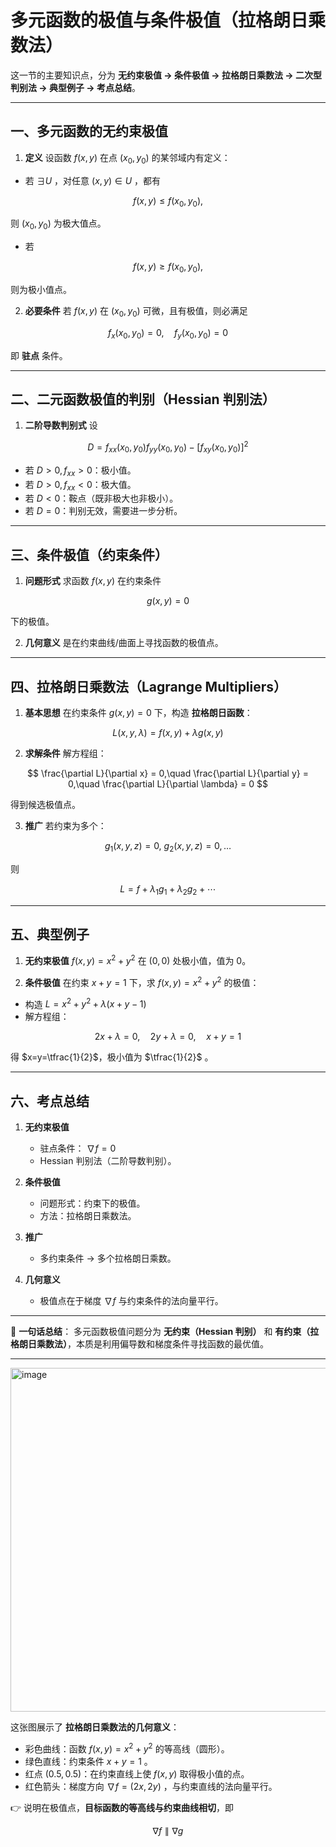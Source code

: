 # 多元函数的极值与条件极值（拉格朗日乘数法）
这一节的主要知识点，分为 **无约束极值 → 条件极值 → 拉格朗日乘数法 → 二次型判别法 → 典型例子 → 考点总结**。

---

## 一、多元函数的无约束极值

1. **定义**
   设函数 $f(x,y)$ 在点 $(x_0,y_0)$ 的某邻域内有定义：

* 若 $\exists U$ ，对任意 $(x,y)\in U$ ，都有

$$
f(x,y)\le f(x_0,y_0),
$$

  则 $(x_0,y_0)$ 为极大值点。
* 若

$$
f(x,y)\ge f(x_0,y_0),
$$

  则为极小值点。

2. **必要条件**
   若 $f(x,y)$ 在 $(x_0,y_0)$ 可微，且有极值，则必满足

$$
f_x(x_0,y_0) = 0, \quad f_y(x_0,y_0)=0
$$

即 **驻点** 条件。

---

## 二、二元函数极值的判别（Hessian 判别法）

1. **二阶导数判别式**
   设

$$
D = f_{xx}(x_0,y_0) f_{yy}(x_0,y_0) - [f_{xy}(x_0,y_0)]^2
$$

* 若 $D>0, f_{xx}>0$：极小值。
* 若 $D>0, f_{xx}<0$：极大值。
* 若 $D<0$：鞍点（既非极大也非极小）。
* 若 $D=0$：判别无效，需要进一步分析。

---

## 三、条件极值（约束条件）

1. **问题形式**
   求函数 $f(x,y)$ 在约束条件

$$
g(x,y)=0
$$

下的极值。

2. **几何意义**
   是在约束曲线/曲面上寻找函数的极值点。

---

## 四、拉格朗日乘数法（Lagrange Multipliers）

1. **基本思想**
   在约束条件 $g(x,y)=0$ 下，构造 **拉格朗日函数**：

$$
L(x,y,\lambda) = f(x,y) + \lambda g(x,y)
$$

2. **求解条件**
   解方程组：

$$
\frac{\partial L}{\partial x} = 0,\quad 
\frac{\partial L}{\partial y} = 0,\quad 
\frac{\partial L}{\partial \lambda} = 0
$$

得到候选极值点。

3. **推广**
   若约束为多个：

$$
g_1(x,y,z)=0,\ g_2(x,y,z)=0, \dots
$$

则

$$
L=f+\lambda_1 g_1+\lambda_2 g_2+\cdots
$$

---

## 五、典型例子

1. **无约束极值**
   $f(x,y)=x^2+y^2$ 在 $(0,0)$ 处极小值，值为 0。

2. **条件极值**
   在约束 $x+y=1$ 下，求 $f(x,y)=x^2+y^2$ 的极值：

* 构造 $L=x^2+y^2+\lambda(x+y-1)$
* 解方程组：

$$
2x+\lambda=0,\quad 2y+\lambda=0,\quad x+y=1
$$

  得 $x=y=\tfrac{1}{2}$，极小值为 $\tfrac{1}{2}$ 。

---

## 六、考点总结

1. **无约束极值**

   * 驻点条件： $\nabla f=0$
   * Hessian 判别法（二阶导数判别）。

2. **条件极值**

   * 问题形式：约束下的极值。
   * 方法：拉格朗日乘数法。

3. **推广**

   * 多约束条件 → 多个拉格朗日乘数。

4. **几何意义**

   * 极值点在于梯度 $\nabla f$ 与约束条件的法向量平行。

---

📌 **一句话总结**：
多元函数极值问题分为 **无约束（Hessian 判别）** 和 **有约束（拉格朗日乘数法）**，本质是利用偏导数和梯度条件寻找函数的最优值。

---

<img width="638" height="550" alt="image" src="https://github.com/user-attachments/assets/d31cb6b6-abd7-4c99-a4cf-2a1e48b8dfa0" />

这张图展示了 **拉格朗日乘数法的几何意义**：

* 彩色曲线：函数 $f(x,y)=x^2+y^2$ 的等高线（圆形）。
* 绿色直线：约束条件 $x+y=1$ 。
* 红点 $(0.5,0.5)$：在约束直线上使 $f(x,y)$ 取得极小值的点。
* 红色箭头：梯度方向 $\nabla f = (2x,2y)$ ，与约束直线的法向量平行。

👉 说明在极值点，**目标函数的等高线与约束曲线相切**，即

$$
\nabla f \parallel \nabla g
$$



